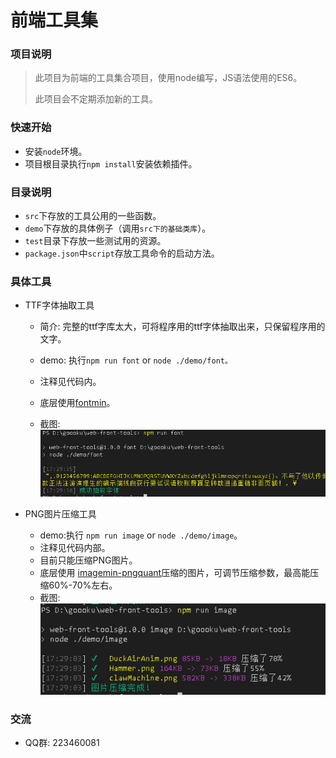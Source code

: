 # 前端工具集

### 项目说明

> 此项目为前端的工具集合项目，使用node编写，JS语法使用的ES6。
>
> 此项目会不定期添加新的工具。

### 快速开始

* 安装`node`环境。
* 项目根目录执行`npm install`安装依赖插件。

### 目录说明

* `src`下存放的工具公用的一些函数。
* `demo`下存放的具体例子（调用`src下的基础类库`）。
* `test`目录下存放一些测试用的资源。
* `package.json`中`script`存放工具命令的启动方法。

### 具体工具

* TTF字体抽取工具
  * 简介: 完整的ttf字库太大，可将程序用的ttf字体抽取出来，只保留程序用的文字。

  * demo: 执行`npm run font` or `node ./demo/font。`

  * 注释见代码内。

  * 底层使用[fontmin](https://github.com/ecomfe/fontmin)。

  * 截图: ![font](./doc/image/font.png)

    

* PNG图片压缩工具
  * demo:执行 `npm run image` or `node ./demo/image`。
  * 注释见代码内部。
  * 目前只能压缩PNG图片。
  * 底层使用 [imagemin-pngquant](https://github.com/imagemin/imagemin-pngquant)压缩的图片，可调节压缩参数，最高能压缩60%-70%左右。
  * 截图: ![font](./doc/image/imagemin.png)

### 交流

* QQ群: 223460081

